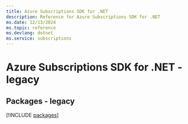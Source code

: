 ```yaml
---
title: Azure Subscriptions SDK for .NET
description: Reference for Azure Subscriptions SDK for .NET
ms.date: 12/13/2024
ms.topic: reference
ms.devlang: dotnet
ms.service: subscriptions
---
```

# Azure Subscriptions SDK for .NET - legacy
## Packages - legacy
[!INCLUDE [packages](subscriptions-index.md)]